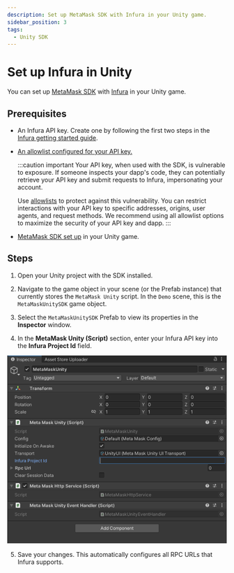 ```yaml
---
description: Set up MetaMask SDK with Infura in your Unity game.
sidebar_position: 3
tags:
  - Unity SDK
---
```


# Set up Infura in Unity

You can set up [MetaMask SDK](../../concepts/sdk/index.md) with [Infura](https://docs.infura.io/) in
your Unity game.

## Prerequisites

- An Infura API key.
  Create one by following the first two steps in the
  [Infura getting started guide](https://docs.infura.io/getting-started).

- [An allowlist configured for your API key.](https://docs.infura.io/networks/ethereum/how-to/secure-a-project/use-an-allowlist)

  :::caution important
  Your API key, when used with the SDK, is vulnerable to exposure.
  If someone inspects your dapp's code, they can potentially retrieve your API key and submit
  requests to Infura, impersonating your account.

  Use [allowlists](https://docs.infura.io/networks/ethereum/how-to/secure-a-project/use-an-allowlist)
  to protect against this vulnerability.
  You can restrict interactions with your API key to specific addresses, origins, user agents, and request methods.
  We recommend using all allowlist options to maximize the security of your API key and dapp.
  :::

- [MetaMask SDK set up](../use-sdk/gaming/unity.md) in your Unity game.

## Steps

1. Open your Unity project with the SDK installed.

2. Navigate to the game object in your scene (or the Prefab instance) that currently stores the
    `MetaMask Unity` script.
    In the `Demo` scene, this is the `MetaMaskUnitySDK` game object.

3. Select the `MetaMaskUnitySDK` Prefab to view its properties in the **Inspector** window. 

4. In the **MetaMask Unity (Script)** section, enter your Infura API key into the **Infura Project
    Id** field.

<p align="center">

![MetaMask Unity script](../../assets/unity-infura.png)

</p>

5. Save your changes.
    This automatically configures all RPC URLs that Infura supports.
